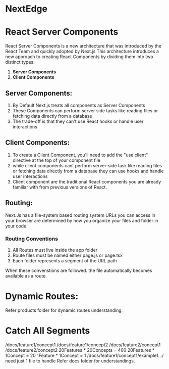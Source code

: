 # NextEdge

# React Server Components
React Server Components is a new architecture that was introduced by the React Team and quickly adopted by Next.js
This architecture introduces a new approach to creating React Components by dividing them into two distinct types: 
1.  **Server Components**
2.  **Client Components**

## Server Components:

1. By Default Next.js treats all components as Server Components
2. These Components can perform server side tasks like reading files or fetching data directly from a database
3. The trade-off is that they can't use React hooks or handle user interactions

## Client Components:

1. To create a Client Component, you'll need to add the "use client" directive at the top of your component file
2. while client components cant perform server-side task like reading files or fetching data directly from a database they can use hooks and handle user interactions
3. Client component are the traditional React components you are already familiar with from previous versions of React.

## Routing:

Next.Js has a file-system based routing system
URLs you can access in your browser are determined by how you organize your files and folder in your code.

### Routing Conventions
1. All Routes must live inside the app folder
2. Route files must be named either page.js or page.tsx
3. Each folder represents a segment of the URL path

When these convenstions are followed. the file automatically becomes available as a route.

# Dynamic Routes: 
Refer products folder for dynamic routes understanding.

# Catch All Segments
/docs/feature1/concept1
/docs/feature1/concept2
/docs/feature2/concept1
/docs/feature2/concept2
20Features * 20Concepts = 400
20Features * 1Concept = 20
1Feature * 1Concept = 1
/docs/feature1/concept1/example1.../
need just 1 file to handle
Refer docs folder for understandings.